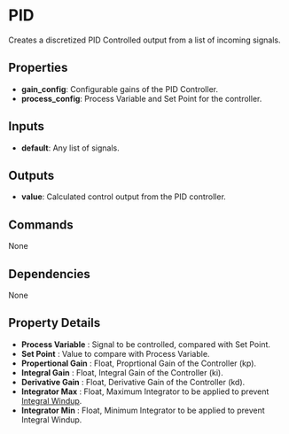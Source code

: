 PID
===
Creates a discretized PID Controlled output from a list of incoming signals.

Properties
----------
- **gain_config**: Configurable gains of the PID Controller.
- **process_config**: Process Variable and Set Point for the controller.

Inputs
------
- **default**: Any list of signals.

Outputs
-------
- **value**: Calculated control output from the PID controller.

Commands
--------
None

Dependencies
------------
None

Property Details
----------------
- **Process Variable** : Signal to be controlled, compared with Set Point.
- **Set Point** : Value to compare with Process Variable.
- **Propertional Gain** : Float, Proprtional Gain of the Controller (kp).
- **Integral Gain** : Float, Integral Gain of the Controller (ki).
- **Derivative Gain** : Float, Derivative Gain of the Controller (kd).
- **Integrator Max** : Float, Maximum Integrator to be applied to prevent [Integral Windup](https://en.wikipedia.org/wiki/Integral_windup).
- **Integrator Min** : Float, Minimum Integrator to be applied to prevent Integral Windup.

